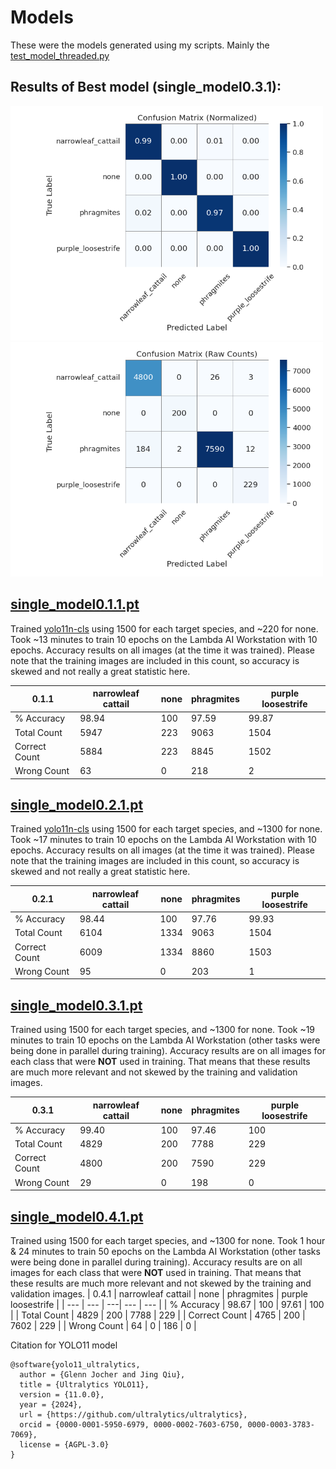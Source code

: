 # Models
These were the models generated using my scripts. Mainly the [test_model_threaded.py](https://github.com/jgeorge1316/Senior-Design-2025/blob/main/Test-Scripts/test_model_threaded.py)

## Results of Best model (single_model0.3.1):
<img src="confusion_matrix_pretty_normalized.png" alt="Confusion Matrix Results Normalized" width="500">
<img src="confusion_matrix_pretty_raw.png" alt="Confusion Matrix Results Raw" width="500">

## [single_model0.1.1.pt](https://github.com/jgeorge1316/Senior-Design-2025/blob/main/models/single_model0.1.1.pt)
Trained [yolo11n-cls](https://github.com/ultralytics/assets/releases/download/v8.3.0/yolo11n-cls.pt) using 1500 for each target species, and ~220 for none. Took ~13 minutes to train 10 epochs on the Lambda AI Workstation with 10 epochs. Accuracy results on all images (at the time it was trained). Please note that the training images are included in this count, so accuracy is skewed and not really a great statistic here.

| 0.1.1 | narrowleaf cattail | none | phragmites | purple loosestrife |
| --- | --- | ---| --- | --- |
| % Accuracy | 98.94 | 100 | 97.59 | 99.87 |
| Total Count | 5947 | 223 | 9063 | 1504 |
| Correct Count | 5884 | 223 | 8845 | 1502 |
| Wrong Count | 63 | 0 | 218 | 2 |

## [single_model0.2.1.pt](https://github.com/jgeorge1316/Senior-Design-2025/blob/main/models/single_model0.2.1.pt)
Trained [yolo11n-cls](https://github.com/ultralytics/assets/releases/download/v8.3.0/yolo11n-cls.pt) using 1500 for each target species, and ~1300 for none. Took ~17 minutes to train 10 epochs on the Lambda AI Workstation with 10 epochs. Accuracy results on all images (at the time it was trained). Please note that the training images are included in this count, so accuracy is skewed and not really a great statistic here.

| 0.2.1 | narrowleaf cattail | none | phragmites | purple loosestrife |
| --- | --- | ---| --- | --- |
| % Accuracy | 98.44 | 100 | 97.76 | 99.93 |
| Total Count | 6104 | 1334 | 9063 | 1504 |
| Correct Count | 6009 | 1334 | 8860 | 1503 |
| Wrong Count | 95 | 0 | 203 | 1 |

## [single_model0.3.1.pt](https://github.com/jgeorge1316/Senior-Design-2025/blob/main/models/single_model0.3.1.pt)
Trained using 1500 for each target species, and ~1300 for none. Took ~19 minutes to train 10 epochs on the Lambda AI Workstation (other tasks were being done in parallel during training). Accuracy results are on all images for each class that were **NOT** used in training. That means that these results are much more relevant and not skewed by the training and validation images.

| 0.3.1 | narrowleaf cattail | none | phragmites | purple loosestrife |
| --- | --- | ---| --- | --- |
| % Accuracy | 99.40 | 100 | 97.46 | 100 |
| Total Count | 4829 | 200 | 7788 | 229 |
| Correct Count | 4800 | 200 | 7590 | 229 |
| Wrong Count | 29 | 0 | 198 | 0 |

## [single_model0.4.1.pt](https://github.com/jgeorge1316/Senior-Design-2025/blob/main/models/single_model0.4.1.pt)
Trained using 1500 for each target species, and ~1300 for none. Took 1 hour & 24 minutes to train 50 epochs on the Lambda AI Workstation (other tasks were being done in parallel during training). Accuracy results are on all images for each class that were **NOT** used in training. That means that these results are much more relevant and not skewed by the training and validation images.
| 0.4.1 | narrowleaf cattail | none | phragmites | purple loosestrife |
| --- | --- | ---| --- | --- |
| % Accuracy | 98.67 | 100 | 97.61 | 100 |
| Total Count | 4829 | 200 | 7788 | 229 |
| Correct Count | 4765 | 200 | 7602 | 229 |
| Wrong Count | 64 | 0 | 186 | 0 |

Citation for YOLO11 model
```
@software{yolo11_ultralytics,
  author = {Glenn Jocher and Jing Qiu},
  title = {Ultralytics YOLO11},
  version = {11.0.0},
  year = {2024},
  url = {https://github.com/ultralytics/ultralytics},
  orcid = {0000-0001-5950-6979, 0000-0002-7603-6750, 0000-0003-3783-7069},
  license = {AGPL-3.0}
}
```